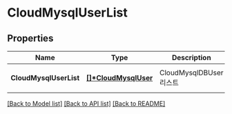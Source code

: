 # CloudMysqlUserList

## Properties
Name | Type | Description | Notes
------------ | ------------- | ------------- | -------------
**CloudMysqlUserList** | **[[]\*CloudMysqlUser](CloudMysqlUser.md)** | CloudMysqlDBUser리스트 | [optional] [default to null]

[[Back to Model list]](../README.md#documentation-for-models) [[Back to API list]](../README.md#documentation-for-api-endpoints) [[Back to README]](../README.md)


